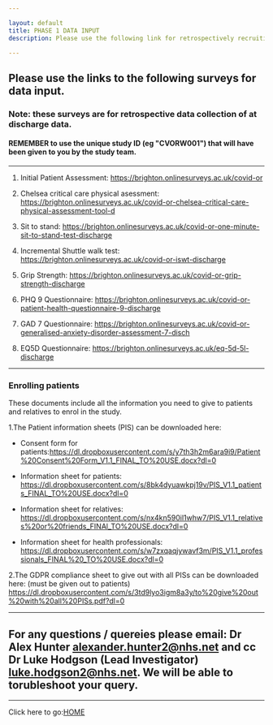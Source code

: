 ```yaml
---

layout: default
title: PHASE 1 DATA INPUT
description: Please use the following link for retrospectively recruiting patients. These surveys are for DISCHARGE data.

---
```


## Please use the links to the following surveys for data input. 
### Note: these surveys are for retrospective data collection of at discharge data.  

#### REMEMBER to use the unique study ID (eg "CVORW001") that will have been given to you by the study team. 

------------------

1. Initial Patient Assessment: <https://brighton.onlinesurveys.ac.uk/covid-or>
  
  
2. Chelsea critical care physical asessment: <https://brighton.onlinesurveys.ac.uk/covid-or-chelsea-critical-care-physical-assessment-tool-d>
  
  
3. Sit to stand: <https://brighton.onlinesurveys.ac.uk/covid-or-one-minute-sit-to-stand-test-discharge>


4. Incremental Shuttle walk test: <https://brighton.onlinesurveys.ac.uk/covid-or-iswt-discharge>
  

5. Grip Strength: <https://brighton.onlinesurveys.ac.uk/covid-or-grip-strength-discharge>
  

6. PHQ 9 Questionnaire: <https://brighton.onlinesurveys.ac.uk/covid-or-patient-health-questionnaire-9-discharge>
  
  
7. GAD 7 Questionnaire: <https://brighton.onlinesurveys.ac.uk/covid-or-generalised-anxiety-disorder-assessment-7-disch>
  

8. EQ5D Questionnaire: <https://brighton.onlinesurveys.ac.uk/eq-5d-5l-discharge>


-------------------

### Enrolling patients 
 
These documents include all the information you need to give to patients and relatives to enrol in the study.

1.The Patient information sheets (PIS) can be downloaded here:
 
- Consent form for patients:<https://dl.dropboxusercontent.com/s/y7th3h2m6ara9i9/Patient%20Consent%20Form_V1.1_FINAL_TO%20USE.docx?dl=0>
 
 - Information sheet for patients: <https://dl.dropboxusercontent.com/s/8bk4dyuawkpj19v/PIS_V1.1_patients_FINAL_TO%20USE.docx?dl=0>
 
 - Information sheet for relatives: <https://dl.dropboxusercontent.com/s/nx4kn590il1whw7/PIS_V1.1_relatives%20or%20friends_FINAl_TO%20USE.docx?dl=0>
 
 - Information sheet for health professionals: <https://dl.dropboxusercontent.com/s/w7zxqaqjywavf3m/PIS_V1.1_professionals_FINAL%20_TO%20USE.docx?dl=0>
 
2.The GDPR compliance sheet to give out with all PISs can be downloaded here: (must be given out to patients)
   <https://dl.dropboxusercontent.com/s/3td9lyo3igm8a3y/to%20give%20out%20with%20all%20PISs.pdf?dl=0>
     
     
--------------------  
   
## For any questions / quereies please email: Dr Alex Hunter <alexander.hunter2@nhs.net> and cc Dr Luke Hodgson (Lead Investigator) <luke.hodgson2@nhs.net>. We will be able to torubleshoot your query. 

---------------
  
Click here to go:[HOME](./index.md)
